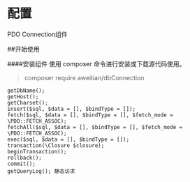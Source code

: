 # 配置

PDO Connection组件

##开始使用

####安装组件
使用 composer 命令进行安装或下载源代码使用。
>composer require aweitian/dbConnection
>
```
getDbName();
getHost();
getCharset();
insert($sql, $data = [], $bindType = []);
fetch($sql, $data = [], $bindType = [], $fetch_mode = \PDO::FETCH_ASSOC);
fetchAll($sql, $data = [], $bindType = [], $fetch_mode = \PDO::FETCH_ASSOC);
exec($sql, $data = [], $bindType = []);
transaction(\Closure $closure);
beginTransaction();
rollback();
commit();
getQueryLog(); 静态访求
```